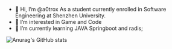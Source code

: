 - 👋 Hi, I’m @a0trox  As a student currently enrolled in Software Engineering at Shenzhen University.
- 👀 I’m interested in Game and Code
- 🌱 I’m currently learning JAVA Springboot and radis;

![Anurag's GitHub stats](https://github-readme-stats.vercel.app/api?username=a0trox)
<!---
a0trox/a0trox is a ✨ special ✨ repository because its `README.md` (this file) appears on your GitHub profile.
You can click the Preview link to take a look at your changes.
--->
